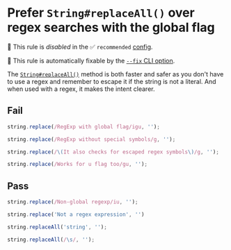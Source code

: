 # Prefer `String#replaceAll()` over regex searches with the global flag

🚫 This rule is _disabled_ in the ✅ `recommended` [config](https://github.com/sindresorhus/eslint-plugin-unicorn#preset-configs).

🔧 This rule is automatically fixable by the [`--fix` CLI option](https://eslint.org/docs/latest/user-guide/command-line-interface#--fix).

<!-- end auto-generated rule header -->
<!-- Do not manually modify this header. Run: `npm run fix:eslint-docs` -->

The [`String#replaceAll()`](https://developer.mozilla.org/en-US/docs/Web/JavaScript/Reference/Global_Objects/String/replaceAll) method is both faster and safer as you don't have to use a regex and remember to escape it if the string is not a literal. And when used with a regex, it makes the intent clearer.

## Fail

```js
string.replace(/RegExp with global flag/igu, '');
```

```js
string.replace(/RegExp without special symbols/g, '');
```

```js
string.replace(/\(It also checks for escaped regex symbols\)/g, '');
```

```js
string.replace(/Works for u flag too/gu, '');
```

## Pass

```js
string.replace(/Non-global regexp/iu, '');
```

```js
string.replace('Not a regex expression', '')
```

```js
string.replaceAll('string', '');
```

```js
string.replaceAll(/\s/, '');
```
